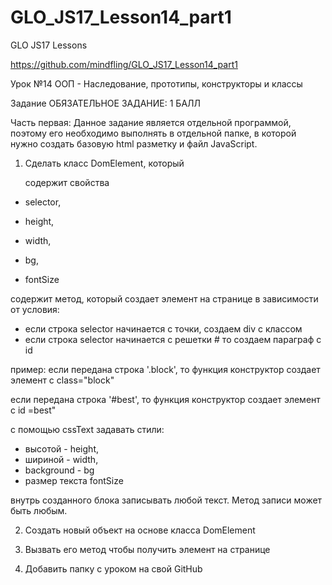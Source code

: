 # GLO_JS17_Lesson14_part1
GLO JS17 Lessons


https://github.com/mindfling/GLO_JS17_Lesson14_part1

Урок №14
ООП - Наследование, прототипы, конструкторы и классы


Задание
ОБЯЗАТЕЛЬНОЕ ЗАДАНИЕ:  1 БАЛЛ

Часть первая:
Данное задание является отдельной программой, поэтому его необходимо выполнять в отдельной папке, в которой нужно создать базовую html разметку и файл JavaScript.


1) Сделать класс DomElement, который

   содержит свойства

  - selector, 

  - height, 

  - width, 

  - bg, 

  - fontSize



содержит метод, который создает элемент на странице в зависимости от условия:  

- если строка selector начинается с точки, создаем div с классом
- если строка selector  начинается с решетки # то создаем параграф с id


пример:
если передана строка '.block', то функция конструктор создает элемент с class="block"

если передана строка '#best', то функция конструктор создает элемент с id =best"

с помощью cssText задавать стили: 
  - высотой - height,
  - шириной - width, 
  - background - bg
  - размер текста fontSize 

внутрь созданного блока записывать любой текст. Метод записи может быть любым.



2) Создать новый объект на основе класса DomElement

3) Вызвать его метод чтобы получить элемент на странице

4) Добавить папку с уроком на свой GitHub